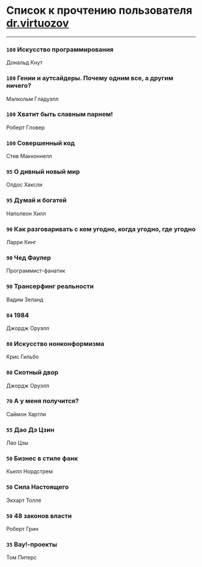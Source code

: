 # Список к прочтению пользователя [dr.virtuozov](http://vk.com/id58150658)
---

### `100` Искусство программирования
Дональд Кнут

### `100` Гении и аутсайдеры. Почему одним все, а другим ничего?
Малкольм Гладуэлл

### `100` Хватит быть славным парнем!
Роберт Гловер

### `100` Совершенный код
Стив Макконнелл

### `95` О дивный новый мир
Олдос Хаксли

### `95` Думай и богатей
Наполеон Хилл

### `90` Как разговаривать с кем угодно, когда угодно, где угодно
Ларри Кинг

### `90` Чед Фаулер
Программист-фанатик

### `90` Трансерфинг реальности
Вадим Зеланд

### `84` 1984
Джордж Оруэлл

### `80` Искусство нонконформизма
Крис Гильбо

### `80` Скотный двор
Джордж Оруэлл

### `70` А у меня получится?
Саймон Хартли

### `55` Дао Дэ Цзин
Лао Цзы

### `50` Бизнес в стиле фанк
Кьелл Нордстрем

### `50` Сила Настоящего
Экхарт Толле

### `50` 48 законов власти
Роберт Грин

### `35` Вау!-проекты
Том Питерс

